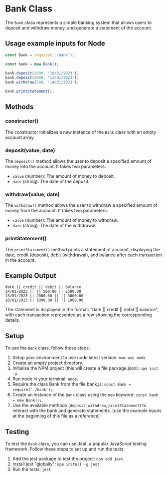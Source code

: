 # Bank Class

The `Bank` class represents a simple banking system that allows users to deposit and withdraw money, and generate a statement of the account.

## Usage example inputs for Node

```javascript
const Bank = require('./bank');

const bank = new Bank();

bank.deposit(1000, '10/01/2023');
bank.deposit(2000, '13/01/2023');
bank.withdraw(500, '14/01/2023');

bank.printStatement();
```

## Methods

### constructor()

The constructor initializes a new instance of the `Bank` class with an empty account array.

### deposit(value, date)

The `deposit()` method allows the user to deposit a specified amount of money into the account. It takes two parameters:

- `value` (number): The amount of money to deposit.
- `date` (string): The date of the deposit.

### withdraw(value, date)

The `withdraw()` method allows the user to withdraw a specified amount of money from the account. It takes two parameters:

- `value` (number): The amount of money to withdraw.
- `date` (string): The date of the withdrawal.

### printStatement()

The `printStatement()` method prints a statement of account, displaying the date, credit (deposit), debit (withdrawal), and balance after each transaction in the account.

## Example Output

```
date || credit || debit || balance
14/01/2023 || || 500.00 || 2500.00
13/01/2023 || 2000.00 || || 3000.00
10/01/2023 || 1000.00 || || 1000.00
```

The statement is displayed in the format: "date || credit || debit || balance", with each transaction represented as a row showing the corresponding details.

## Setup

To use the `Bank` class, follow these steps:

1. Setup your environment to use node latest version: `nvm use node`.
2. Create an empty project directory.
3. Initialise the NPM project (this will create a file package.json): `npm init -y`.
3. Run node in your terminal:  `node`.
4. Require the class Bank from the file bank.js: `const Bank = require('./bank');`.
4. Create an instance of the `Bank` class using the `new` keyword: `const bank = new Bank();`.
5. Use the available methods (`deposit`, `withdraw`, `printStatement`) to interact with the bank and generate statements. (use the example inputs at the    beginning of this file as a reference)

## Testing

To test the `Bank` class, you can use Jest, a popular JavaScript testing framework. Follow these steps to set up and run the tests:

1. Add the jest package to test the project: `npm add jest`.
2. Install jest "globally": `npm install -g jest`
3. Run the tests: `jest`
